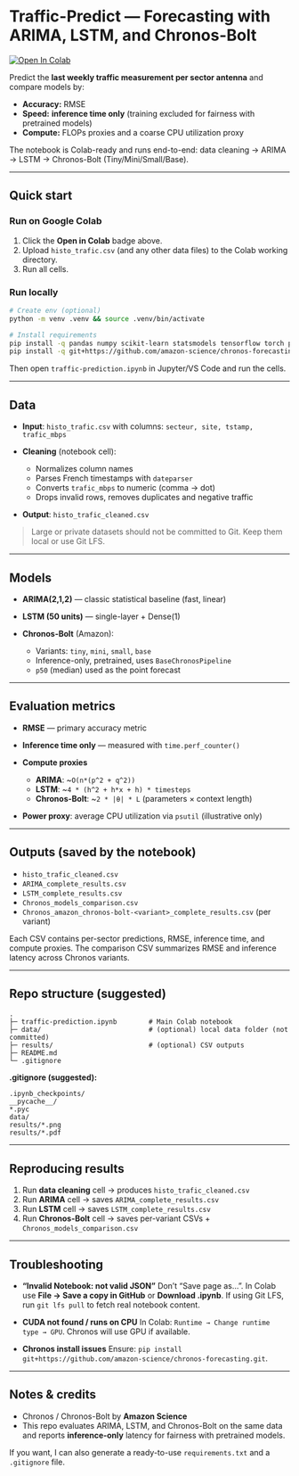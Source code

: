 # Traffic-Predict — Forecasting with ARIMA, LSTM, and Chronos-Bolt

[![Open In Colab](https://colab.research.google.com/assets/colab-badge.svg)](https://colab.research.google.com/github/Mehdislik/Traffic-Predict/blob/main/traffic-prediction.ipynb)

Predict the **last weekly traffic measurement per sector antenna** and compare models by:
- **Accuracy:** RMSE
- **Speed:** **inference time only** (training excluded for fairness with pretrained models)
- **Compute:** FLOPs proxies and a coarse CPU utilization proxy

The notebook is Colab-ready and runs end-to-end: data cleaning → ARIMA → LSTM → Chronos-Bolt (Tiny/Mini/Small/Base).

---

## Quick start

### Run on Google Colab
1. Click the **Open in Colab** badge above.
2. Upload `histo_trafic.csv` (and any other data files) to the Colab working directory.
3. Run all cells.

### Run locally
```bash
# Create env (optional)
python -m venv .venv && source .venv/bin/activate

# Install requirements
pip install -q pandas numpy scikit-learn statsmodels tensorflow torch psutil dateparser
pip install -q git+https://github.com/amazon-science/chronos-forecasting.git
````

Then open `traffic-prediction.ipynb` in Jupyter/VS Code and run the cells.

---

## Data

* **Input**: `histo_trafic.csv` with columns: `secteur, site, tstamp, trafic_mbps`
* **Cleaning** (notebook cell):

  * Normalizes column names
  * Parses French timestamps with `dateparser`
  * Converts `trafic_mbps` to numeric (comma → dot)
  * Drops invalid rows, removes duplicates and negative traffic
* **Output**: `histo_trafic_cleaned.csv`

>  Large or private datasets should not be committed to Git. Keep them local or use Git LFS.

---

## Models

* **ARIMA(2,1,2)** — classic statistical baseline (fast, linear)
* **LSTM (50 units)** — single-layer + Dense(1)
* **Chronos-Bolt** (Amazon):

  * Variants: `tiny`, `mini`, `small`, `base`
  * Inference-only, pretrained, uses `BaseChronosPipeline`
  * `p50` (median) used as the point forecast

---

## Evaluation metrics

* **RMSE** — primary accuracy metric
* **Inference time only** — measured with `time.perf_counter()`
* **Compute proxies**

  * **ARIMA**: \~`O(n*(p^2 + q^2))`
  * **LSTM**: \~`4 * (h^2 + h*x + h) * timesteps`
  * **Chronos-Bolt**: \~`2 * |θ| * L` (parameters × context length)
* **Power proxy**: average CPU utilization via `psutil` (illustrative only)

---

## Outputs (saved by the notebook)

* `histo_trafic_cleaned.csv`
* `ARIMA_complete_results.csv`
* `LSTM_complete_results.csv`
* `Chronos_models_comparison.csv`
* `Chronos_amazon_chronos-bolt-<variant>_complete_results.csv` (per variant)

Each CSV contains per-sector predictions, RMSE, inference time, and compute proxies.
The comparison CSV summarizes RMSE and inference latency across Chronos variants.

---

## Repo structure (suggested)

```
.
├─ traffic-prediction.ipynb        # Main Colab notebook
├─ data/                           # (optional) local data folder (not committed)
├─ results/                        # (optional) CSV outputs
├─ README.md
└─ .gitignore
```

**.gitignore (suggested):**

```
.ipynb_checkpoints/
__pycache__/
*.pyc
data/
results/*.png
results/*.pdf
```

---

## Reproducing results

1. Run **data cleaning** cell → produces `histo_trafic_cleaned.csv`
2. Run **ARIMA** cell → saves `ARIMA_complete_results.csv`
3. Run **LSTM** cell → saves `LSTM_complete_results.csv`
4. Run **Chronos-Bolt** cell → saves per-variant CSVs + `Chronos_models_comparison.csv`

---

## Troubleshooting

* **“Invalid Notebook: not valid JSON”**
  Don’t “Save page as…”. In Colab use **File → Save a copy in GitHub** or **Download .ipynb**.
  If using Git LFS, run `git lfs pull` to fetch real notebook content.

* **CUDA not found / runs on CPU**
  In Colab: `Runtime → Change runtime type → GPU`. Chronos will use GPU if available.

* **Chronos install issues**
  Ensure: `pip install git+https://github.com/amazon-science/chronos-forecasting.git`.

---

## Notes & credits

* Chronos / Chronos-Bolt by **Amazon Science**
* This repo evaluates ARIMA, LSTM, and Chronos-Bolt on the same data and reports **inference-only** latency for fairness with pretrained models.





If you want, I can also generate a ready-to-use `requirements.txt` and a `.gitignore` file.
```
